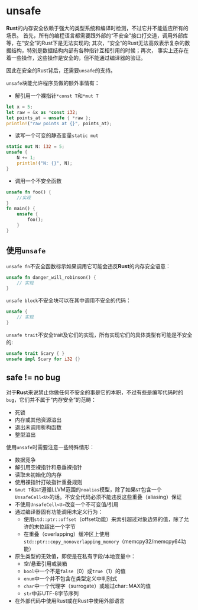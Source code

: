 # unsafe

**Rust**的内存安全依赖于强大的类型系统和编译时检测，不过它并不能适应所有的场景。
首先，所有的编程语言都需要跟外部的“不安全”接口打交道，调用外部库等，在“安全”的Rust下是无法实现的; 其次，“安全”的Rust无法高效表示复杂的数据结构，特别是数据结构内部有各种指针互相引用的时候；再次，
事实上还存在着一些操作，这些操作是安全的，但不能通过编译器的验证。

因此在安全的Rust背后，还需要`unsafe`的支持。

`unsafe`块能允许程序员做的额外事情有：
* 解引用一个裸指针`*const T`和`*mut T`
```rust
let x = 5;
let raw = &x as *const i32;
let points_at = unsafe { *raw };
println!("raw points at {}", points_at);
```

* 读写一个可变的静态变量`static mut`
```rust
static mut N: i32 = 5;
unsafe {
    N += 1;
    println!("N: {}", N);
}
```

* 调用一个不安全函数
```rust
unsafe fn foo() {
	//实现
}
fn main() {
	unsafe {
    	foo();
    }
}
```

## 使用`unsafe`

`unsafe fn`不安全函数标示如果调用它可能会违反**Rust**的内存安全语意：
```rust
unsafe fn danger_will_robinson() {
    // 实现
}
```

`unsafe block`不安全块可以在其中调用不安全的代码：
```rust
unsafe {
    // 实现
}
```

`unsafe trait`不安全trait及它们的实现，所有实现它们的具体类型有可能是不安全的:
```rust
unsafe trait Scary { }
unsafe impl Scary for i32 {}
```

## safe != no bug

对于**Rust**来说禁止你做任何不安全的事是它的本职，不过有些是编写代码时的`bug`，它们并不属于“内存安全”的范畴：
* 死锁
* 内存或其他资源溢出
* 退出未调用析构函数
* 整型溢出

使用`unsafe`时需要注意一些特殊情形：
* 数据竞争
* 解引用空裸指针和悬垂裸指针
* 读取未初始化的内存
* 使用裸指针打破指针重叠规则
* `&mut T`和`&T`遵循LLVM范围的`noalias`模型，除了如果`&T`包含一个`UnsafeCell<U>`的话。不安全代码必须不能违反这些重叠（aliasing）保证
* 不使用`UnsafeCell<U>`改变一个不可变值/引用
* 通过编译器固有功能调用未定义行为：
	* 使用`std::ptr::offset`（offset功能）来索引超过对象边界的值，除了允许的末位超出一个字节
	* 在重叠（overlapping）缓冲区上使用`std::ptr::copy_nonoverlapping_memory`（memcpy32/memcpy64功能）
* 原生类型的无效值，即使是在私有字段/本地变量中：
	* 空/悬垂引用或装箱
	* `bool`中一个不是`false`（0）或`true`（1）的值
	* `enum`中一个并不包含在类型定义中判别式
	* `char`中一个代理字（surrogate）或超过char::MAX的值
	* `str`中非UTF-8字节序列
* 在外部代码中使用Rust或在Rust中使用外部语言



